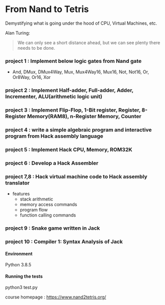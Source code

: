 # From Nand to Tetris
Demystifying what is going under the hood of CPU, Virtual Machines, etc.


Alan Turing:
> We can only see a short distance ahead, but we can see plenty there needs to be done.
### project 1 : Implement below logic gates from Nand gate
* And, DMux, DMux4Way, Mux, Mux4Way16, Mux16, Not, Not16, Or, Or8Way, Or16, Xor

### project 2 : Implement Half-adder, Full-adder, Adder, Incrementer, ALU(arithmetic logic unit)

### project 3 : Implement Flip-Flop, 1-Bit register, Register, 8-Register Memory(RAM8), n-Register Memory, Counter

### project 4 : write a simple algebraic program and interactive program from Hack assembly language

### project 5 : Implement Hack CPU, Memory, ROM32K

### project 6 : Develop a Hack Assembler

### project 7,8 : Hack virtual machine code to Hack assembly translator
* features
    * stack arithmetic
    * memory access commands
    * program flow
    * function calling commands

### project 9 : Snake game written in Jack

### project 10 : Compiler 1: Syntax Analysis of Jack

####  Environment
Python 3.8.5
#### Running the tests
python3 test.py

course homepage : https://www.nand2tetris.org/


